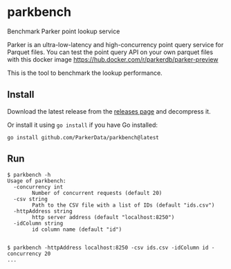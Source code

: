# parkbench
Benchmark Parker point lookup service

Parker is an ultra-low-latency and high-concurrency point query service for Parquet files.
You can test the point query API on your own parquet files with this docker image https://hub.docker.com/r/parkerdb/parker-preview

This is the tool to benchmark the lookup performance.

## Install

Download the latest release from the [releases page](https://github.com/ParkerData/parkbench/releases) and decompress it.

Or install it using `go install` if you have Go installed:
```shell
go install github.com/ParkerData/parkbench@latest
```

## Run

```shell
$ parkbench -h
Usage of parkbench:
  -concurrency int
    	Number of concurrent requests (default 20)
  -csv string
    	Path to the CSV file with a list of IDs (default "ids.csv")
  -httpAddress string
    	http server address (default "localhost:8250")
  -idColumn string
    	id column name (default "id")


$ parkbench -httpAddress localhost:8250 -csv ids.csv -idColumn id -concurrency 20
...

```
